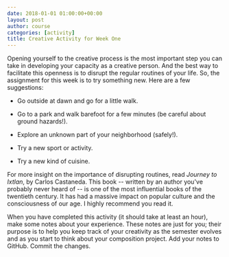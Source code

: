 ```yaml
---
date: 2018-01-01 01:00:00+00:00
layout: post
author: course
categories: [activity]
title: Creative Activity for Week One
---
```


Opening yourself to the creative process is the most important step you can take in developing your capacity as a creative person. And the best way to facilitate this openness is to disrupt the regular routines of your life. So, the assignment for this week is to try something new. Here are a few suggestions:

* Go outside at dawn and go for a little walk.

* Go to a park and walk barefoot for a few minutes (be careful about ground hazards!).

* Explore an unknown part of your neighborhood (safely!).

* Try a new sport or activity.

* Try a new kind of cuisine.

For more insight on the importance of disrupting routines, read _Journey to Ixtlan_, by Carlos Castaneda. This book -- written by an author you've probably never heard of -- is one of the most influential books of the twentieth century. It has had a massive impact on popular culture and the consciousness of our age. I highly recommend you read it.

When you have completed this activity (it should take at least an hour), make some notes about your experience. These notes are just for you; their purpose is to help you keep track of your creativity as the semester evolves and as you start to think about your composition project. Add your notes to GitHub. Commit the changes.

